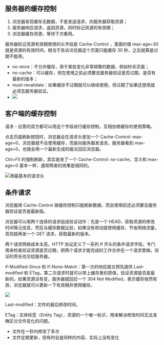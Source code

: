 ## 服务器的缓存控制
1. 浏览器发现缓存无数据，于是发送请求，向服务器获取资源；
2. 服务器响应请求，返回资源，同时标记资源的有效期；
3. 浏览器缓存资源，等待下次重用。

服务器标记资源有效期使用的头字段是 Cache-Control ，里面的值 max-age=30 就是资源的有效时间，相当于告诉浏览器这个页面只能缓存 30 秒，之后就算是过期不能用。



+ no-store：不允许缓存，用于某些变化非常频繁的数据，例如秒杀页面；
+ no-cache：可以缓存，但在使用之前必须要去服务器验证是否过期，是否有最新的版本；
+ must-revalidate：如果缓存不过期就可以继续使用，但过期了如果还想用就必须去服务器验证。
+ ![](/images/1653399731227-308f0452-fc16-4dfc-92c2-cd2cf9b79d33.png)

## 客户端的缓存控制
请求 - 应答的双方都可以用这个字段进行缓存控制，互相协商缓存的使用策略。



点击页面刷新按钮时，浏览器会在请求头里加一个 Cache-Control: max-age=0，浏览器就不会使用缓存，而是向服务器发请求。服务器看到 max-age=0，也就会用一个最新生成的报文回应浏览器。



Ctrl+F5 的强制刷新，其实是发了一个 Cache-Control: no-cache，含义和 max-age=0 基本一样，通常两者的效果是相同的。

![用最基本的请求头](/images/1653400028940-eec1b331-dd6e-4e6b-8e81-c39051cbde7f.png)

## 条件请求
浏览器用 Cache-Control 做缓存控制只能刷新数据，而且使用前还必须要去服务器验证是否是最新版。



浏览器可以用两个连续的请求组成验证动作：先是一个 HEAD，获取资源的修改时间等元信息，然后与缓存数据比较，如果没有改动就使用缓存，节省网络流量，否则就再发一个 GET 请求，获取最新的版本。



两个请求网络成本太高，HTTP 协议定义了一系列 If 开头的条件请求字段，专门用来检查验证资源是否过期，把两个请求才能完成的工作合并在一个请求里做。验证的责任也交给服务器。



if-Modified-Since 和 If-None-Match：第一次的响应报文预先提供 Last-modified 和 ETag，第二次请求时就可以带上缓存里的原值，验证资源是否是最新的。如果资源没有变，服务器就回应一个 304 Not Modified，表示缓存依然有效，浏览器就可以更新一下有效期并使用缓存。

![](/images/1653400416962-6153c829-f660-4504-8986-9cc73317ed80.png)

Last-modified：文件的最后修改时间。

ETag：实体标签（Entity Tag），资源的一个唯一标识，用来解决修改时间无法准确区分文件变化的问题。

+ 文件在一秒内修改了多次
+ 文件定期更新，但有时会是同样的内容，实际上没有变化

